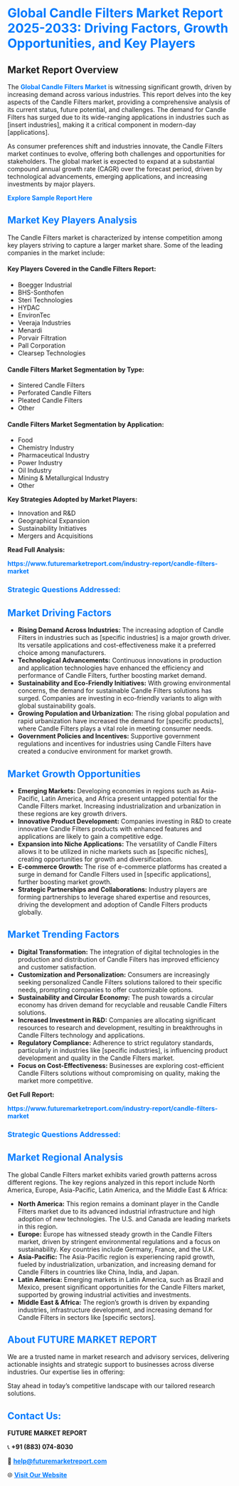 <h1 style="color: #007BFF;">Global Candle Filters Market Report 2025-2033: Driving Factors, Growth Opportunities, and Key Players</h1>

<section id="overview">
<h2>Market Report Overview</h2>
<p>The <a href="https://www.futuremarketreport.com/industry-report/candle-filters-market" style="color: #007BFF; text-decoration: none;"><strong>Global Candle Filters Market</strong></a> is witnessing significant growth, driven by increasing demand across various industries. This report delves into the key aspects of the Candle Filters market, providing a comprehensive analysis of its current status, future potential, and challenges. The demand for Candle Filters has surged due to its wide-ranging applications in industries such as [insert industries], making it a critical component in modern-day [applications].</p>
<p>As consumer preferences shift and industries innovate, the Candle Filters market continues to evolve, offering both challenges and opportunities for stakeholders. The global market is expected to expand at a substantial compound annual growth rate (CAGR) over the forecast period, driven by technological advancements, emerging applications, and increasing investments by major players.</p>
</section>

<section id="overview">
<p><a href="https://www.futuremarketreport.com/request-sample/reportId=90168" style="color: #007BFF; text-decoration: none;"><strong>Explore Sample Report Here</strong></a></p>
</section>

<section id="key-players">
<h2 style="color: #007BFF;">Market Key Players Analysis</h2>
<p>The Candle Filters market is characterized by intense competition among key players striving to capture a larger market share. Some of the leading companies in the market include:</p>
<h4>Key Players Covered in the Candle Filters Report:</h4>
<ul><li>Boegger Industrial</li><li>BHS-Sonthofen</li><li>Steri Technologies</li><li>HYDAC</li><li>EnvironTec</li><li>Veeraja Industries</li><li>Menardi</li><li>Porvair Filtration</li><li>Pall Corporation</li><li>Clearsep Technologies</li></ul>
<h4>Candle Filters Market Segmentation by Type:</h4>
<ul><li>Sintered Candle Filters</li><li>Perforated Candle Filters</li><li>Pleated Candle Filters</li><li>Other</li></ul>

<h4>Candle Filters Market Segmentation by Application:</h4>
<ul><li>Food</li><li>Chemistry Industry</li><li>Pharmaceutical Industry</li><li>Power Industry</li><li>Oil Industry</li><li>Mining &amp; Metallurgical Industry</li><li>Other</li></ul>
<p><strong>Key Strategies Adopted by Market Players:</strong></p>
<ul>
<li>Innovation and R&D</li>
<li>Geographical Expansion</li>
<li>Sustainability Initiatives</li>
<li>Mergers and Acquisitions</li>
</ul>
</section>

<section>
<p><strong>Read Full Analysis: </strong></p><a href="https://www.futuremarketreport.com/industry-report/candle-filters-market" style="color: #007BFF; text-decoration: none;"><strong>https://www.futuremarketreport.com/industry-report/candle-filters-market</strong></a>
<h3 style="color: #007BFF;">Strategic Questions Addressed:</h3>
</section>

<section id="driving-factors">
<h2 style="color: #007BFF;">Market Driving Factors</h2>
<ul>
<li><strong>Rising Demand Across Industries:</strong> The increasing adoption of Candle Filters in industries such as [specific industries] is a major growth driver. Its versatile applications and cost-effectiveness make it a preferred choice among manufacturers.</li>
<li><strong>Technological Advancements:</strong> Continuous innovations in production and application technologies have enhanced the efficiency and performance of Candle Filters, further boosting market demand.</li>
<li><strong>Sustainability and Eco-Friendly Initiatives:</strong> With growing environmental concerns, the demand for sustainable Candle Filters solutions has surged. Companies are investing in eco-friendly variants to align with global sustainability goals.</li>
<li><strong>Growing Population and Urbanization:</strong> The rising global population and rapid urbanization have increased the demand for [specific products], where Candle Filters plays a vital role in meeting consumer needs.</li>
<li><strong>Government Policies and Incentives:</strong> Supportive government regulations and incentives for industries using Candle Filters have created a conducive environment for market growth.</li>
</ul>
</section>

<section id="growth-opportunities">
<h2 style="color: #007BFF;">Market Growth Opportunities</h2>
<ul>
<li><strong>Emerging Markets:</strong> Developing economies in regions such as Asia-Pacific, Latin America, and Africa present untapped potential for the Candle Filters market. Increasing industrialization and urbanization in these regions are key growth drivers.</li>
<li><strong>Innovative Product Development:</strong> Companies investing in R&D to create innovative Candle Filters products with enhanced features and applications are likely to gain a competitive edge.</li>
<li><strong>Expansion into Niche Applications:</strong> The versatility of Candle Filters allows it to be utilized in niche markets such as [specific niches], creating opportunities for growth and diversification.</li>
<li><strong>E-commerce Growth:</strong> The rise of e-commerce platforms has created a surge in demand for Candle Filters used in [specific applications], further boosting market growth.</li>
<li><strong>Strategic Partnerships and Collaborations:</strong> Industry players are forming partnerships to leverage shared expertise and resources, driving the development and adoption of Candle Filters products globally.</li>
</ul>
</section>

<section id="trending-factors">
<h2 style="color: #007BFF;">Market Trending Factors</h2>
<ul>
<li><strong>Digital Transformation:</strong> The integration of digital technologies in the production and distribution of Candle Filters has improved efficiency and customer satisfaction.</li>
<li><strong>Customization and Personalization:</strong> Consumers are increasingly seeking personalized Candle Filters solutions tailored to their specific needs, prompting companies to offer customizable options.</li>
<li><strong>Sustainability and Circular Economy:</strong> The push towards a circular economy has driven demand for recyclable and reusable Candle Filters solutions.</li>
<li><strong>Increased Investment in R&D:</strong> Companies are allocating significant resources to research and development, resulting in breakthroughs in Candle Filters technology and applications.</li>
<li><strong>Regulatory Compliance:</strong> Adherence to strict regulatory standards, particularly in industries like [specific industries], is influencing product development and quality in the Candle Filters market.</li>
<li><strong>Focus on Cost-Effectiveness:</strong> Businesses are exploring cost-efficient Candle Filters solutions without compromising on quality, making the market more competitive.</li>
</ul>
</section>

<section>
<p><strong>Get Full Report: </strong></p><a href="https://www.futuremarketreport.com/industry-report/candle-filters-market" style="color: #007BFF; text-decoration: none;"><strong>https://www.futuremarketreport.com/industry-report/candle-filters-market</strong></a>
<h3 style="color: #007BFF;">Strategic Questions Addressed:</h3>
</section>


<section id="regional-analysis">
<h2 style="color: #007BFF;">Market Regional Analysis</h2>
<p>The global Candle Filters market exhibits varied growth patterns across different regions. The key regions analyzed in this report include North America, Europe, Asia-Pacific, Latin America, and the Middle East & Africa:</p>
<ul>
<li><strong>North America:</strong> This region remains a dominant player in the Candle Filters market due to its advanced industrial infrastructure and high adoption of new technologies. The U.S. and Canada are leading markets in this region.</li>
<li><strong>Europe:</strong> Europe has witnessed steady growth in the Candle Filters market, driven by stringent environmental regulations and a focus on sustainability. Key countries include Germany, France, and the U.K.</li>
<li><strong>Asia-Pacific:</strong> The Asia-Pacific region is experiencing rapid growth, fueled by industrialization, urbanization, and increasing demand for Candle Filters in countries like China, India, and Japan.</li>
<li><strong>Latin America:</strong> Emerging markets in Latin America, such as Brazil and Mexico, present significant opportunities for the Candle Filters market, supported by growing industrial activities and investments.</li>
<li><strong>Middle East & Africa:</strong> The region’s growth is driven by expanding industries, infrastructure development, and increasing demand for Candle Filters in sectors like [specific sectors].</li>
</ul>
</section>

<footer>
<h2 style="color: #007BFF;">About FUTURE MARKET REPORT</h2>
<p>We are a trusted name in market research and advisory services, delivering actionable insights and strategic support to businesses across diverse industries. Our expertise lies in offering:</p>

<p>Stay ahead in today’s competitive landscape with our tailored research solutions.</p>

<h2 style="color: #007BFF;">Contact Us:</h2>
<p><strong>FUTURE MARKET REPORT</strong></p>
<p>📞 <strong>+91 (883) 074-8030</strong></p>
<p>📧 <strong><a href="mailto:help@futuremarketreport.com" style="color: #007BFF;">help@futuremarketreport.com</a></strong></p>
<p>🌐 <strong><a href="https://www.futuremarketreport.com/" style="color: #007BFF;">Visit Our Website</a></strong></p>
</footer>